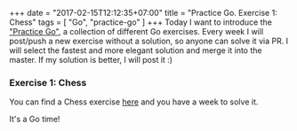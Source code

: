 +++
date = "2017-02-15T12:12:35+07:00"
title = "Practice Go. Exercise 1: Chess"
tags = [ "Go", "practice-go" ]
+++
Today I want to introduce the ["Practice Go"](https://github.com/plutov/practice-go), a collection of different Go exercises. Every week I will post/push a new exercise without a solution, so anyone can solve it via PR. I will select the fastest and more elegant solution and merge it into the master. If my solution is better, I will post it :)
<!--more-->
### Exercise 1: Chess

You can find a Chess exercise [here](https://github.com/plutov/practice-go/tree/master/chess) and you have a week to solve it.

It's a Go time!

